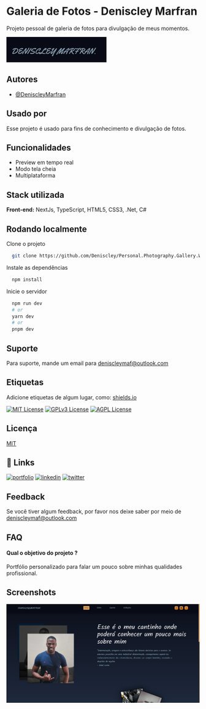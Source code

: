# Galeria de Fotos - Deniscley Marfran

Projeto pessoal de galeria de fotos para divulgação de meus momentos.

<img alt="logo" src="logo.jpg"/>

## Autores

- [@DeniscleyMarfran](https://github.com/Deniscley)

## Usado por

Esse projeto é usado para fins de conhecimento e divulgação de fotos.

## Funcionalidades

- Preview em tempo real
- Modo tela cheia
- Multiplataforma

## Stack utilizada

**Front-end:** NextJs, TypeScript, HTML5, CSS3, .Net, C#

## Rodando localmente

Clone o projeto

```bash
  git clone https://github.com/Deniscley/Personal.Photography.Gallery.Web
```

Instale as dependências

```bash
  npm install
```

Inicie o servidor

```bash
  npm run dev
  # or
  yarn dev
  # or
  pnpm dev
```

## Suporte

Para suporte, mande um email para deniscleymaf@outlook.com

## Etiquetas

Adicione etiquetas de algum lugar, como: [shields.io](https://shields.io/)

[![MIT License](https://img.shields.io/badge/License-MIT-green.svg)](https://choosealicense.com/licenses/mit/)
[![GPLv3 License](https://img.shields.io/badge/License-GPL%20v3-yellow.svg)](https://opensource.org/licenses/)
[![AGPL License](https://img.shields.io/badge/license-AGPL-blue.svg)](http://www.gnu.org/licenses/agpl-3.0)

## Licença

[MIT](https://choosealicense.com/licenses/mit/)

## 🔗 Links

[![portfolio](https://img.shields.io/badge/my_portfolio-000?style=for-the-badge&logo=ko-fi&logoColor=white)](https://denis-marfran-portfolio.netlify.app)
[![linkedin](https://img.shields.io/badge/linkedin-0A66C2?style=for-the-badge&logo=linkedin&logoColor=white)](https://www.linkedin.com/in/deniscleymarfran/)
[![twitter](https://img.shields.io/badge/twitter-1DA1F2?style=for-the-badge&logo=twitter&logoColor=white)](https://twitter.com/DeniscleyMAF)

## Feedback

Se você tiver algum feedback, por favor nos deixe saber por meio de deniscleymaf@outlook.com

## FAQ

#### Qual o objetivo do projeto ?

Portfólio personalizado para falar um pouco sobre minhas qualidades profissional.

## Screenshots

<img alt="template" src="template.jpg"/>
